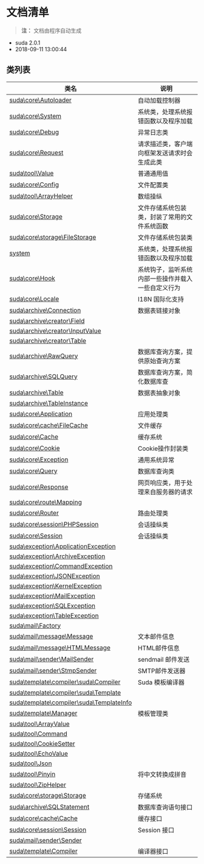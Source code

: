 # 文档清单

> **注：** 文档由程序自动生成

- suda 2.0.1 
- 2018-09-11 13:00:44


## 类列表

| 类名 | 说明 |
|------|-----|
|[suda\core\Autoloader](suda/core/Autoloader.md) | 自动加载控制器 |
|[suda\core\System](suda/core/System.md) | 系统类，处理系统报错函数以及程序加载 |
|[suda\core\Debug](suda/core/Debug.md) | 异常日志类 |
|[suda\core\Request](suda/core/Request.md) | 请求描述类，客户端向框架发送请求时会生成此类 |
|[suda\tool\Value](suda/tool/Value.md) | 普通通用值 |
|[suda\core\Config](suda/core/Config.md) | 文件配置类 |
|[suda\tool\ArrayHelper](suda/tool/ArrayHelper.md) | 数组操纵 |
|[suda\core\Storage](suda/core/Storage.md) | 文件存储系统包装类，封装了常用的文件系统函数 |
|[suda\core\storage\FileStorage](suda/core/storage/FileStorage.md) | 文件存储系统包装类 |
|[system](system.md) | 系统类，处理系统报错函数以及程序加载 |
|[suda\core\Hook](suda/core/Hook.md) | 系统钩子，监听系统内部一些操作并载入一些自定义行为 |
|[suda\core\Locale](suda/core/Locale.md) | I18N 国际化支持 |
|[suda\archive\Connection](suda/archive/Connection.md) | 数据表链接对象 |
|[suda\archive\creator\Field](suda/archive/creator/Field.md) |  |
|[suda\archive\creator\InputValue](suda/archive/creator/InputValue.md) |  |
|[suda\archive\creator\Table](suda/archive/creator/Table.md) |  |
|[suda\archive\RawQuery](suda/archive/RawQuery.md) | 数据库查询方案，提供原始查询方案 |
|[suda\archive\SQLQuery](suda/archive/SQLQuery.md) | 数据库查询方案，简化数据库查 |
|[suda\archive\Table](suda/archive/Table.md) | 数据表抽象对象 |
|[suda\archive\TableInstance](suda/archive/TableInstance.md) |  |
|[suda\core\Application](suda/core/Application.md) | 应用处理类 |
|[suda\core\cache\FileCache](suda/core/cache/FileCache.md) | 文件缓存 |
|[suda\core\Cache](suda/core/Cache.md) | 缓存系统 |
|[suda\core\Cookie](suda/core/Cookie.md) | Cookie操作封装类 |
|[suda\core\Exception](suda/core/Exception.md) | 通用系统异常 |
|[suda\core\Query](suda/core/Query.md) | 数据库查询类 |
|[suda\core\Response](suda/core/Response.md) | 网页响应类，用于处理来自服务器的请求 |
|[suda\core\route\Mapping](suda/core/route/Mapping.md) |  |
|[suda\core\Router](suda/core/Router.md) | 路由处理类 |
|[suda\core\session\PHPSession](suda/core/session/PHPSession.md) | 会话操纵类 |
|[suda\core\Session](suda/core/Session.md) | 会话操纵类 |
|[suda\exception\ApplicationException](suda/exception/ApplicationException.md) |  |
|[suda\exception\ArchiveException](suda/exception/ArchiveException.md) |  |
|[suda\exception\CommandException](suda/exception/CommandException.md) |  |
|[suda\exception\JSONException](suda/exception/JSONException.md) |  |
|[suda\exception\KernelException](suda/exception/KernelException.md) |  |
|[suda\exception\MailException](suda/exception/MailException.md) |  |
|[suda\exception\SQLException](suda/exception/SQLException.md) |  |
|[suda\exception\TableException](suda/exception/TableException.md) |  |
|[suda\mail\Factory](suda/mail/Factory.md) |  |
|[suda\mail\message\Message](suda/mail/message/Message.md) | 文本邮件信息 |
|[suda\mail\message\HTMLMessage](suda/mail/message/HTMLMessage.md) | HTML邮件信息 |
|[suda\mail\sender\MailSender](suda/mail/sender/MailSender.md) | sendmail 邮件发送 |
|[suda\mail\sender\StmpSender](suda/mail/sender/StmpSender.md) | SMTP邮件发送器 |
|[suda\template\compiler\suda\Compiler](suda/template/compiler/suda/Compiler.md) | Suda 模板编译器 |
|[suda\template\compiler\suda\Template](suda/template/compiler/suda/Template.md) |  |
|[suda\template\compiler\suda\TemplateInfo](suda/template/compiler/suda/TemplateInfo.md) |  |
|[suda\template\Manager](suda/template/Manager.md) | 模板管理类 |
|[suda\tool\ArrayValue](suda/tool/ArrayValue.md) |  |
|[suda\tool\Command](suda/tool/Command.md) |  |
|[suda\tool\CookieSetter](suda/tool/CookieSetter.md) |  |
|[suda\tool\EchoValue](suda/tool/EchoValue.md) |  |
|[suda\tool\Json](suda/tool/Json.md) |  |
|[suda\tool\Pinyin](suda/tool/Pinyin.md) | 将中文转换成拼音 |
|[suda\tool\ZipHelper](suda/tool/ZipHelper.md) |  |
|[suda\core\storage\Storage](suda/core/storage/Storage.md) | 存储系统 |
|[suda\archive\SQLStatement](suda/archive/SQLStatement.md) | 数据库查询语句接口 |
|[suda\core\cache\Cache](suda/core/cache/Cache.md) | 缓存接口 |
|[suda\core\session\Session](suda/core/session/Session.md) | Session 接口 |
|[suda\mail\sender\Sender](suda/mail/sender/Sender.md) |  |
|[suda\template\Compiler](suda/template/Compiler.md) | 编译器接口 |